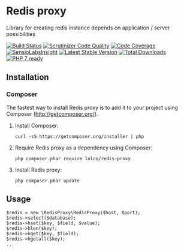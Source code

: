 # Redis proxy
Library for creating redis instance depends on application / server possibilities

[![Build Status](https://travis-ci.org/lulco/redis-proxy.svg?branch=master)](https://travis-ci.org/lulco/redis-proxy)
[![Scrutinizer Code Quality](https://scrutinizer-ci.com/g/lulco/redis-proxy/badges/quality-score.png?b=master)](https://scrutinizer-ci.com/g/lulco/redis-proxy/?branch=master)
[![Code Coverage](https://scrutinizer-ci.com/g/lulco/redis-proxy/badges/coverage.png?b=master)](https://scrutinizer-ci.com/g/lulco/redis-proxy/?branch=master)
[![SensioLabsInsight](https://insight.sensiolabs.com/projects/614109c1-261a-432a-9a32-50d7138b00c4/mini.png)](https://insight.sensiolabs.com/projects/614109c1-261a-432a-9a32-50d7138b00c4)
[![Latest Stable Version](https://img.shields.io/packagist/v/lulco/redis-proxy.svg)](https://packagist.org/packages/lulco/redis-proxy)
[![Total Downloads](https://img.shields.io/packagist/dt/lulco/redis-proxy.svg?style=flat-square)](https://packagist.org/packages/lulco/redis-proxy)
[![PHP 7 ready](http://php7ready.timesplinter.ch/lulco/redis-proxy/master/badge.svg)](https://travis-ci.org/lulco/redis-proxy)

## Installation

### Composer
The fastest way to install Redis proxy is to add it to your project using Composer (http://getcomposer.org/).

1. Install Composer:
    ```
    curl -sS https://getcomposer.org/installer | php
    ```
1. Require Redis proxy as a dependency using Composer:
    ```
    php composer.phar require lulco/redis-proxy
    ```
1. Install Redis proxy:
    ```
    php composer.phar update
    ```

## Usage
```
$redis = new \RedisProxy\RedisProxy($host, $port);
$redis->select($database);
$redis->hset($key, $field, $value);
$redis->hlen($key);
$redis->hget($key, $field);
$redis->hgetall($key);
...
```
